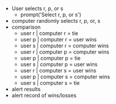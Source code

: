 * User selects r, p, or s
  - prompt('Select r, p, or s')
* computer randomly selects r, p, or, s
* comparison
  - user r | computer r = tie
  - user p | computer r = user wins
  - user s | computer r = computer wins
  - user r | computer p = computer wins
  - user p | computer p = tie
  - user s | computer p = user wins
  - user r | computer s = user wins
  - user p | computer s = computer wins
  - user s | computer s = tie
* alert results
* alert record of wins/losses